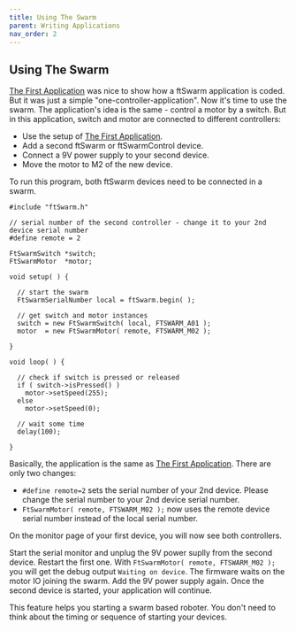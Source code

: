 ```yaml
---
title: Using The Swarm
parent: Writing Applications
nav_order: 2
---
```


## Using The Swarm

[The First Application](../2_1stApp) was nice to show how a ftSwarm application is coded. But it was just a simple "one-controller-application".
Now it's time to use the swarm. The application's idea is the same - control a motor by a switch. But in this application, switch and motor
are connected to different controllers:

- Use the setup of [The First Application](../2_1stApp).
- Add a second ftSwarm or ftSwarmControl device.
- Connect a 9V power supply to your second device.
- Move the motor to M2 of the new device.

To run this program, both ftSwarm devices need to be connected in a swarm.

```
#include "ftSwarm.h"

// serial number of the second controller - change it to your 2nd device serial number
#define remote = 2

FtSwarmSwitch *switch;
FtSwarmMotor  *motor;

void setup( ) {

  // start the swarm
  FtSwarmSerialNumber local = ftSwarm.begin( );
	
  // get switch and motor instances
  switch = new FtSwarmSwitch( local, FTSWARM_A01 );
  motor  = new FtSwarmMotor( remote, FTSWARM_M02 );

}

void loop( ) {

  // check if switch is pressed or released
  if ( switch->isPressed() )
    motor->setSpeed(255);
  else
    motor->setSpeed(0);
	
  // wait some time
  delay(100);

}
```

Basically, the application is the same as [The First Application](../2_1stApp). There are only two changes:

- `#define remote=2` sets the serial number of your 2nd device. Please change the serial number to your 2nd device serial number.
- `FtSwarmMotor( remote, FTSWARM_M02 );` now uses the remote device serial number instead of the local serial number.

On the monitor page of your first device, you will now see both controllers.

Start the serial monitor and unplug the 9V power suplly from the second device. Restart the first one. 
With `FtSwarmMotor( remote, FTSWARM_M02 );` you will get the debug output `Waiting on device`. The firmware waits on the motor IO joining the swarm.
Add the 9V power supply again. Once the second device is started, your application will continue.

This feature helps you starting a swarm based roboter. You don't need to think about the timing or sequence of starting your devices.